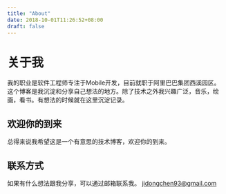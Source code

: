 ```yaml
---
title: "About"
date: 2018-10-01T11:26:52+08:00
draft: false
---
```


# 关于我

我的职业是软件工程师专注于Mobile开发，目前就职于阿里巴巴集团西溪园区。
这个博客是我沉淀和分享自己想法的地方。除了技术之外我兴趣广泛，音乐，绘画，看书。有想法的时候就在这里沉淀记录。

## 欢迎你的到来

总得来说我希望这是一个有意思的技术博客，欢迎你的到来。

## 联系方式
如果有什么想法跟我分享，可以通过邮箱联系我。
[jidongchen93@gmail.com](mailto:jidongchen93@gmail.com)

